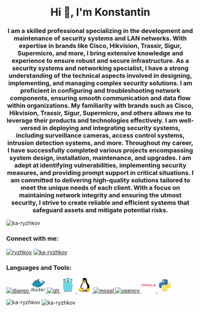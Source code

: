 <h1 align="center">Hi 👋, I'm Konstantin</h1>
<h3 align="center">I am a skilled professional specializing in the development and maintenance of security systems and LAN networks. With expertise in brands like Cisco, Hikvision, Trassir, Sigur, Supermicro, and more, I bring extensive knowledge and experience to ensure robust and secure infrastructure. As a security systems and networking specialist, I have a strong understanding of the technical aspects involved in designing, implementing, and managing complex security solutions. I am proficient in configuring and troubleshooting network components, ensuring smooth communication and data flow within organizations. My familiarity with brands such as Cisco, Hikvision, Trassir, Sigur, Supermicro, and others allows me to leverage their products and technologies effectively. I am well-versed in deploying and integrating security systems, including surveillance cameras, access control systems, intrusion detection systems, and more. Throughout my career, I have successfully completed various projects encompassing system design, installation, maintenance, and upgrades. I am adept at identifying vulnerabilities, implementing security measures, and providing prompt support in critical situations. I am committed to delivering high-quality solutions tailored to meet the unique needs of each client. With a focus on maintaining network integrity and ensuring the utmost security, I strive to create reliable and efficient systems that safeguard assets and mitigate potential risks.</h3>

<p align="left"> <img src="https://komarev.com/ghpvc/?username=ka-ryzhkov&label=Profile%20views&color=0e75b6&style=flat" alt="ka-ryzhkov" /> </p>

<h3 align="left">Connect with me:</h3>
<p align="left">
<a href="https://dev.to/ryzhkov" target="blank"><img align="center" src="https://raw.githubusercontent.com/rahuldkjain/github-profile-readme-generator/master/src/images/icons/Social/devto.svg" alt="ryzhkov" height="30" width="40" /></a>
<a href="https://linkedin.com/in/ka-ryzhkov" target="blank"><img align="center" src="https://raw.githubusercontent.com/rahuldkjain/github-profile-readme-generator/master/src/images/icons/Social/linked-in-alt.svg" alt="ka-ryzhkov" height="30" width="40" /></a>
</p>

<h3 align="left">Languages and Tools:</h3>
<p align="left"> <a href="https://www.djangoproject.com/" target="_blank" rel="noreferrer"> <img src="https://cdn.worldvectorlogo.com/logos/django.svg" alt="django" width="40" height="40"/> </a> <a href="https://www.docker.com/" target="_blank" rel="noreferrer"> <img src="https://raw.githubusercontent.com/devicons/devicon/master/icons/docker/docker-original-wordmark.svg" alt="docker" width="40" height="40"/> </a> <a href="https://git-scm.com/" target="_blank" rel="noreferrer"> <img src="https://www.vectorlogo.zone/logos/git-scm/git-scm-icon.svg" alt="git" width="40" height="40"/> </a> <a href="https://golang.org" target="_blank" rel="noreferrer"> <img src="https://raw.githubusercontent.com/devicons/devicon/master/icons/go/go-original.svg" alt="go" width="40" height="40"/> </a> <a href="https://www.linux.org/" target="_blank" rel="noreferrer"> <img src="https://raw.githubusercontent.com/devicons/devicon/master/icons/linux/linux-original.svg" alt="linux" width="40" height="40"/> </a> <a href="https://www.microsoft.com/en-us/sql-server" target="_blank" rel="noreferrer"> <img src="https://www.svgrepo.com/show/303229/microsoft-sql-server-logo.svg" alt="mssql" width="40" height="40"/> </a> <a href="https://opencv.org/" target="_blank" rel="noreferrer"> <img src="https://www.vectorlogo.zone/logos/opencv/opencv-icon.svg" alt="opencv" width="40" height="40"/> </a> <a href="https://www.oracle.com/" target="_blank" rel="noreferrer"> <img src="https://raw.githubusercontent.com/devicons/devicon/master/icons/oracle/oracle-original.svg" alt="oracle" width="40" height="40"/> </a> <a href="https://www.python.org" target="_blank" rel="noreferrer"> <img src="https://raw.githubusercontent.com/devicons/devicon/master/icons/python/python-original.svg" alt="python" width="40" height="40"/> </a> </p>

<p><img align="left" src="https://github-readme-stats.vercel.app/api/top-langs?username=ka-ryzhkov&show_icons=true&locale=en&layout=compact" alt="ka-ryzhkov" /></p>

<p>&nbsp;<img align="center" src="https://github-readme-stats.vercel.app/api?username=ka-ryzhkov&show_icons=true&locale=en" alt="ka-ryzhkov" /></p>

